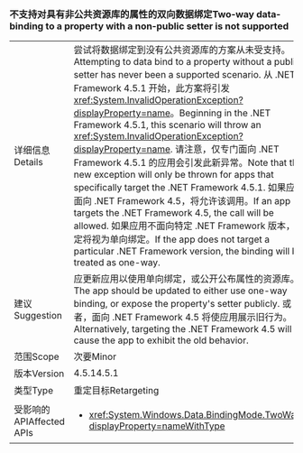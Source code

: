 ### <a name="two-way-data-binding-to-a-property-with-a-non-public-setter-is-not-supported"></a><span data-ttu-id="0a934-101">不支持对具有非公共资源库的属性的双向数据绑定</span><span class="sxs-lookup"><span data-stu-id="0a934-101">Two-way data-binding to a property with a non-public setter is not supported</span></span>

|   |   |
|---|---|
|<span data-ttu-id="0a934-102">详细信息</span><span class="sxs-lookup"><span data-stu-id="0a934-102">Details</span></span>|<span data-ttu-id="0a934-103">尝试将数据绑定到没有公共资源库的方案从未受支持。</span><span class="sxs-lookup"><span data-stu-id="0a934-103">Attempting to data bind to a property without a public setter has never been a supported scenario.</span></span> <span data-ttu-id="0a934-104">从 .NET Framework 4.5.1 开始，此方案将引发 <xref:System.InvalidOperationException?displayProperty=name>。</span><span class="sxs-lookup"><span data-stu-id="0a934-104">Beginning in the .NET Framework 4.5.1, this scenario will throw an <xref:System.InvalidOperationException?displayProperty=name>.</span></span> <span data-ttu-id="0a934-105">请注意，仅专门面向 .NET Framework 4.5.1 的应用会引发此新异常。</span><span class="sxs-lookup"><span data-stu-id="0a934-105">Note that this new exception will only be thrown for apps that specifically target the .NET Framework 4.5.1.</span></span> <span data-ttu-id="0a934-106">如果应用面向 .NET Framework 4.5，将允许该调用。</span><span class="sxs-lookup"><span data-stu-id="0a934-106">If an app targets the .NET Framework 4.5, the call will be allowed.</span></span> <span data-ttu-id="0a934-107">如果应用不面向特定 .NET Framework 版本，绑定将视为单向绑定。</span><span class="sxs-lookup"><span data-stu-id="0a934-107">If the app does not target a particular .NET Framework version, the binding will be treated as one-way.</span></span>|
|<span data-ttu-id="0a934-108">建议</span><span class="sxs-lookup"><span data-stu-id="0a934-108">Suggestion</span></span>|<span data-ttu-id="0a934-109">应更新应用以使用单向绑定，或公开公布属性的资源库。</span><span class="sxs-lookup"><span data-stu-id="0a934-109">The app should be updated to either use one-way binding, or expose the property's setter publicly.</span></span> <span data-ttu-id="0a934-110">或者，面向 .NET Framework 4.5 将使应用展示旧行为。</span><span class="sxs-lookup"><span data-stu-id="0a934-110">Alternatively, targeting the .NET Framework 4.5 will cause the app to exhibit the old behavior.</span></span>|
|<span data-ttu-id="0a934-111">范围</span><span class="sxs-lookup"><span data-stu-id="0a934-111">Scope</span></span>|<span data-ttu-id="0a934-112">次要</span><span class="sxs-lookup"><span data-stu-id="0a934-112">Minor</span></span>|
|<span data-ttu-id="0a934-113">版本</span><span class="sxs-lookup"><span data-stu-id="0a934-113">Version</span></span>|<span data-ttu-id="0a934-114">4.5.1</span><span class="sxs-lookup"><span data-stu-id="0a934-114">4.5.1</span></span>|
|<span data-ttu-id="0a934-115">类型</span><span class="sxs-lookup"><span data-stu-id="0a934-115">Type</span></span>|<span data-ttu-id="0a934-116">重定目标</span><span class="sxs-lookup"><span data-stu-id="0a934-116">Retargeting</span></span>|
|<span data-ttu-id="0a934-117">受影响的 API</span><span class="sxs-lookup"><span data-stu-id="0a934-117">Affected APIs</span></span>|<ul><li><xref:System.Windows.Data.BindingMode.TwoWay?displayProperty=nameWithType></li></ul>|

